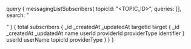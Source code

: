 query {
    messagingListSubscribers(
        topicId: "<TOPIC_ID>",
        queries: [],
        search: "<SEARCH>"
    ) {
        total
        subscribers {
            _id
            _createdAt
            _updatedAt
            targetId
            target {
                _id
                _createdAt
                _updatedAt
                name
                userId
                providerId
                providerType
                identifier
            }
            userId
            userName
            topicId
            providerType
        }
    }
}
